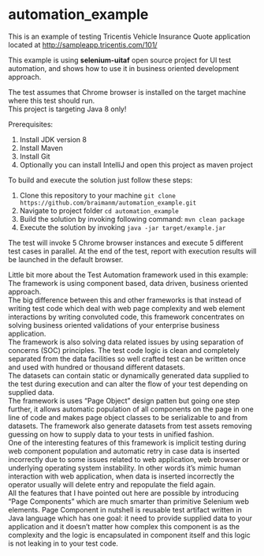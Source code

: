 # automation_example
This is an example of testing Tricentis Vehicle Insurance Quote application located at http://sampleapp.tricentis.com/101/

This example is using **selenium-uitaf** open source project for UI test automation, 
and shows how to use it in business oriented development approach.

The test assumes that Chrome browser is installed on the target machine where this test should run.
<br>This project is targeting Java 8 only!

Prerequisites:
1) Install JDK version 8
2) Install Maven
3) Install Git
4) Optionally you can install IntelliJ and open this project as maven project

To build and execute the solution just follow these steps:
1)	Clone this repository to your machine `git clone https://github.com/braimanm/automation_example.git`
2)	Navigate to project folder `cd automation_example`
3)	Build the solution by invoking following command:  `mvn clean package`
4)	Execute the solution by invoking `java -jar target/example.jar`

The test will invoke 5 Chrome browser instances and execute 5 different test cases in parallel.
At the end of the test, report with execution results will be launched in the default browser.

Little bit more about the Test Automation framework used in this example:<br>
The framework is using component based, data driven, business oriented approach. <br>
The big difference between this and other frameworks is that instead of writing test code which deal with web page complexity and web element interactions by writing convoluted code, this framework concentrates on solving business oriented validations of your enterprise business application. <br>
The framework is also solving data related issues by using separation of concerns (SOC) principles. The test code logic is clean and completely separated from the data facilities so well crafted test can be written once and used with hundred or thousand different datasets. <br>
The datasets can contain static or dynamically generated data supplied to the test during execution and can alter the flow of your test depending on supplied data.<br>
The framework is uses “Page Object” design patten but going one step further, it allows automatic population of all components on the page in one line of code and makes page object classes to be serializable to and from datasets. The framework also generate datasets from test assets removing guessing on how to supply data to your tests in unified fashion.<br>
One of the interesting features of this framework is implicit testing during web component population and automatic retry in case data is inserted incorrectly due to some issues related to web application, web browser or underlying operating system instability. In other words it’s mimic human interaction with web application, when data is inserted incorrectly the operator usually will delete entry and repopulate the field again.<br>
All the features that I have pointed out here are possible by introducing “Page Components” which are much smarter than primitive Selenium web elements. Page Component in nutshell is reusable test artifact written in Java language which has one goal: it need to provide supplied data to your application and it doesn’t matter how complex this component is as the complexity and the logic is encapsulated in component itself and this logic is not leaking in to your test code. 
